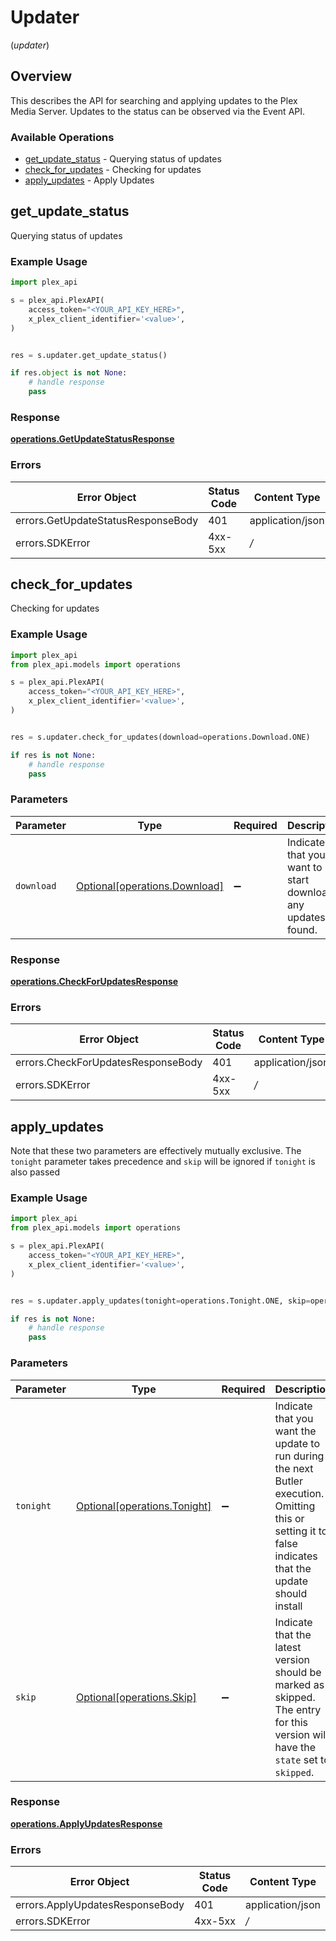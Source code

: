 # Updater
(*updater*)

## Overview

This describes the API for searching and applying updates to the Plex Media Server.
Updates to the status can be observed via the Event API.


### Available Operations

* [get_update_status](#get_update_status) - Querying status of updates
* [check_for_updates](#check_for_updates) - Checking for updates
* [apply_updates](#apply_updates) - Apply Updates

## get_update_status

Querying status of updates

### Example Usage

```python
import plex_api

s = plex_api.PlexAPI(
    access_token="<YOUR_API_KEY_HERE>",
    x_plex_client_identifier='<value>',
)


res = s.updater.get_update_status()

if res.object is not None:
    # handle response
    pass

```


### Response

**[operations.GetUpdateStatusResponse](../../models/operations/getupdatestatusresponse.md)**
### Errors

| Error Object                       | Status Code                        | Content Type                       |
| ---------------------------------- | ---------------------------------- | ---------------------------------- |
| errors.GetUpdateStatusResponseBody | 401                                | application/json                   |
| errors.SDKError                    | 4xx-5xx                            | */*                                |

## check_for_updates

Checking for updates

### Example Usage

```python
import plex_api
from plex_api.models import operations

s = plex_api.PlexAPI(
    access_token="<YOUR_API_KEY_HERE>",
    x_plex_client_identifier='<value>',
)


res = s.updater.check_for_updates(download=operations.Download.ONE)

if res is not None:
    # handle response
    pass

```

### Parameters

| Parameter                                                            | Type                                                                 | Required                                                             | Description                                                          |
| -------------------------------------------------------------------- | -------------------------------------------------------------------- | -------------------------------------------------------------------- | -------------------------------------------------------------------- |
| `download`                                                           | [Optional[operations.Download]](../../models/operations/download.md) | :heavy_minus_sign:                                                   | Indicate that you want to start download any updates found.          |


### Response

**[operations.CheckForUpdatesResponse](../../models/operations/checkforupdatesresponse.md)**
### Errors

| Error Object                       | Status Code                        | Content Type                       |
| ---------------------------------- | ---------------------------------- | ---------------------------------- |
| errors.CheckForUpdatesResponseBody | 401                                | application/json                   |
| errors.SDKError                    | 4xx-5xx                            | */*                                |

## apply_updates

Note that these two parameters are effectively mutually exclusive. The `tonight` parameter takes precedence and `skip` will be ignored if `tonight` is also passed


### Example Usage

```python
import plex_api
from plex_api.models import operations

s = plex_api.PlexAPI(
    access_token="<YOUR_API_KEY_HERE>",
    x_plex_client_identifier='<value>',
)


res = s.updater.apply_updates(tonight=operations.Tonight.ONE, skip=operations.Skip.ZERO)

if res is not None:
    # handle response
    pass

```

### Parameters

| Parameter                                                                                                                                                | Type                                                                                                                                                     | Required                                                                                                                                                 | Description                                                                                                                                              |
| -------------------------------------------------------------------------------------------------------------------------------------------------------- | -------------------------------------------------------------------------------------------------------------------------------------------------------- | -------------------------------------------------------------------------------------------------------------------------------------------------------- | -------------------------------------------------------------------------------------------------------------------------------------------------------- |
| `tonight`                                                                                                                                                | [Optional[operations.Tonight]](../../models/operations/tonight.md)                                                                                       | :heavy_minus_sign:                                                                                                                                       | Indicate that you want the update to run during the next Butler execution. Omitting this or setting it to false indicates that the update should install |
| `skip`                                                                                                                                                   | [Optional[operations.Skip]](../../models/operations/skip.md)                                                                                             | :heavy_minus_sign:                                                                                                                                       | Indicate that the latest version should be marked as skipped. The <Release> entry for this version will have the `state` set to `skipped`.               |


### Response

**[operations.ApplyUpdatesResponse](../../models/operations/applyupdatesresponse.md)**
### Errors

| Error Object                    | Status Code                     | Content Type                    |
| ------------------------------- | ------------------------------- | ------------------------------- |
| errors.ApplyUpdatesResponseBody | 401                             | application/json                |
| errors.SDKError                 | 4xx-5xx                         | */*                             |
